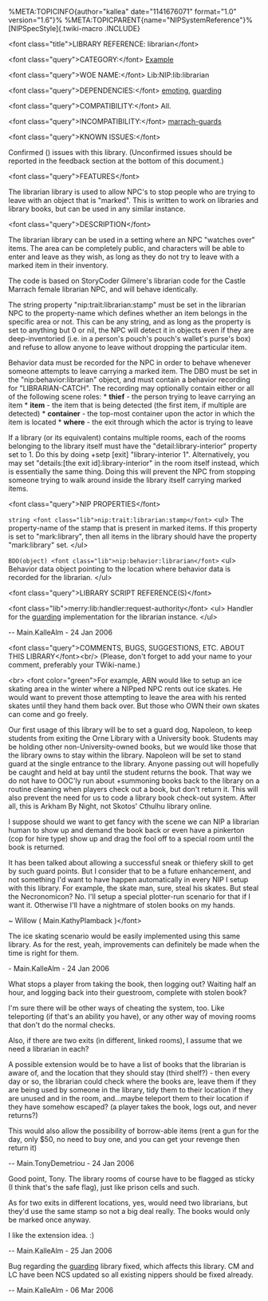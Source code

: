 %META:TOPICINFO{author=\"kallea\" date=\"1141676071\" format=\"1.0\"
version=\"1.6\"}% %META:TOPICPARENT{name=\"NIPSystemReference\"}%
[NIPSpecStyle]{.twiki-macro .INCLUDE}

\<font class=\"title\"\>LIBRARY REFERENCE: librarian\</font\>

\<font class=\"query\"\>CATEGORY:\</font\> [Example](NIPCategoryExample)

\<font class=\"query\"\>WOE NAME:\</font\> Lib:NIP:lib:librarian

\<font class=\"query\"\>DEPENDENCIES:\</font\>
[emoting](NIPLibRefEmoting), [guarding](NIPLibRefGuarding)

\<font class=\"query\"\>COMPATIBILITY:\</font\> All.

\<font class=\"query\"\>INCOMPATIBILITY:\</font\>
[marrach-guards](NIPLibRefMarrachGuards)

\<font class=\"query\"\>KNOWN ISSUES:\</font\>

Confirmed () issues with this library. (Unconfirmed issues should be
reported in the feedback section at the bottom of this document.)

\<font class=\"query\"\>FEATURES\</font\>

The librarian library is used to allow NPC\'s to stop people who are
trying to leave with an object that is \"marked\". This is written to
work on libraries and library books, but can be used in any similar
instance.

\<font class=\"query\"\>DESCRIPTION\</font\>

The librarian library can be used in a setting where an NPC \"watches
over\" items. The area can be completely public, and characters will be
able to enter and leave as they wish, as long as they do not try to
leave with a marked item in their inventory.

The code is based on StoryCoder Gilmere\'s librarian code for the Castle
Marrach female librarian NPC, and will behave identically.

The string property \"nip:trait:librarian:stamp\" must be set in the
librarian NPC to the property-name which defines whether an item belongs
in the specific area or not. This can be any string, and as long as the
property is set to anything but 0 or nil, the NPC will detect it in
objects even if they are deep-inventoried (i.e. in a person\'s pouch\'s
pouch\'s wallet\'s purse\'s box) and refuse to allow anyone to leave
without dropping the particular item.

Behavior data must be recorded for the NPC in order to behave whenever
someone attempts to leave carrying a marked item. The DBO must be set in
the \"nip:behavior:librarian\" object, and must contain a behavior
recording for \"LIBRARIAN-CATCH\". The recording may optionally contain
either or all of the following scene roles: \* **thief** - the person
trying to leave carrying an item \* **item** - the item that is being
detected (the first item, if multiple are detected) \* **container** -
the top-most container upon the actor in which the item is located \*
**where** - the exit through which the actor is trying to leave

If a library (or its equivalent) contains multiple rooms, each of the
rooms belonging to the library itself must have the
\"detail:library-interior\" property set to 1. Do this by doing +setp
\[exit\] \"library-interior 1\". Alternatively, you may set
\"details:\[the exit id\]:library-interior\" in the room itself instead,
which is essentially the same thing. Doing this will prevent the NPC
from stopping someone trying to walk around inside the library itself
carrying marked items.

\<font class=\"query\"\>NIP PROPERTIES\</font\>

`string <font class="lib">nip:trait:librarian:stamp</font>` \<ul\> The
property-name of the stamp that is present in marked items. If this
property is set to \"mark:library\", then all items in the library
should have the property \"mark:library\" set. \</ul\>

`BDO(object) <font class="lib">nip:behavior:librarian</font>` \<ul\>
Behavior data object pointing to the location where behavior data is
recorded for the librarian. \</ul\>

\<font class=\"query\"\>LIBRARY SCRIPT REFERENCE(S)\</font\>

\<font class=\"lib\"\>merry:lib:handler:request-authority\</font\>
\<ul\> Handler for the [guarding](NIPLibRefGuarding) implementation for
the librarian instance. \</ul\>

\-- Main.KalleAlm - 24 Jan 2006

\<font class=\"query\"\>COMMENTS, BUGS, SUGGESTIONS, ETC. ABOUT THIS
LIBRARY\</font\>\<br/\> (Please, don\'t forget to add your name to your
comment, preferably your TWiki-name.)

\<br\> \<font color=\"green\"\>For example, ABN would like to setup an
ice skating area in the winter where a NIPped NPC rents out ice skates.
He would want to prevent those attempting to leave the area with his
rented skates until they hand them back over. But those who OWN their
own skates can come and go freely.

Our first usage of this library will be to set a guard dog, Napoleon, to
keep students from exiting the Orne Library with a University book.
Students may be holding other non-University-owned books, but we would
like those that the library owns to stay within the library. Napoleon
will be set to stand guard at the single entrance to the library. Anyone
passing out will hopefully be caught and held at bay until the student
returns the book. That way we do not have to OOC\'ly run about
+summoning books back to the library on a routine cleaning when players
check out a book, but don\'t return it. This will also prevent the need
for us to code a library book check-out system. After all, this is
Arkham By Night, not Skotos\' Cthulhu library online.

I suppose should we want to get fancy with the scene we can NIP a
librarian human to show up and demand the book back or even have a
pinkerton (cop for hire type) show up and drag the fool off to a special
room until the book is returned.

It has been talked about allowing a successful sneak or thiefery skill
to get by such guard points. But I consider that to be a future
enhancement, and not something I\'d want to have happen automatically in
every NIP I setup with this library. For example, the skate man, sure,
steal his skates. But steal the Necronomicon? No. I\'ll setup a special
plotter-run scenario for that if I want it. Otherwise I\'ll have a
nightmare of stolen books on my hands.

\~ Willow ( Main.KathyPlamback )\</font\>

The ice skating scenario would be easily implemented using this same
library. As for the rest, yeah, improvements can definitely be made when
the time is right for them.

\- Main.KalleAlm - 24 Jan 2006

What stops a player from taking the book, then logging out? Waiting half
an hour, and logging back into their guestroom, complete with stolen
book?

I\'m sure there will be other ways of cheating the system, too. Like
teleporting (if that\'s an ability you have), or any other way of moving
rooms that don\'t do the normal checks.

Also, if there are two exits (in different, linked rooms), I assume that
we need a librarian in each?

A possible extension would be to have a list of books that the librarian
is aware of, and the location that they should stay (third shelf?) -
then every day or so, the librarian could check where the books are,
leave them if they are being used by someone in the library, tidy them
to their location if they are unused and in the room, and\...maybe
teleport them to their location if they have somehow escaped? (a player
takes the book, logs out, and never returns?)

This would also allow the possibility of borrow-able items (rent a gun
for the day, only \$50, no need to buy one, and you can get your revenge
then return it)

\-- Main.TonyDemetriou - 24 Jan 2006

Good point, Tony. The library rooms of course have to be flagged as
sticky (I think that\'s the safe flag), just like prison cells and such.

As for two exits in different locations, yes, would need two librarians,
but they\'d use the same stamp so not a big deal really. The books would
only be marked once anyway.

I like the extension idea. :)

\-- Main.KalleAlm - 25 Jan 2006

Bug regarding the [guarding](NIPLibRefGuarding) library fixed, which
affects this library. CM and LC have been NCS updated so all existing
nippers should be fixed already.

\-- Main.KalleAlm - 06 Mar 2006
